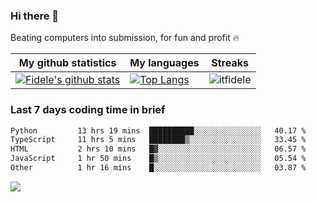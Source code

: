 ### Hi there 👋
<p>Beating computers into submission, for fun and profit 🔥</p>

|My github statistics|My languages|Streaks|
|-|-|-|
|[![Fidele's github stats](https://github-readme-stats.vercel.app/api?username=itfidele&count_private=true&show_icons=true&theme=dark&hide_title=true)](https://github.com/itfidele)|[![Top Langs](https://github-readme-stats.vercel.app/api/top-langs/?username=itfidele&show_icons=true&langs_count=8&theme=dark&layout=compact&hide_title=true)](https://github.com/itfidele)|![itfidele](https://github-readme-streak-stats.herokuapp.com/?user=itfidele&theme=dark)

### Last 7 days coding time in brief
<!--START_SECTION:waka-->

```txt
Python         13 hrs 19 mins  ██████████░░░░░░░░░░░░░░░   40.17 %
TypeScript     11 hrs 5 mins   ████████▒░░░░░░░░░░░░░░░░   33.45 %
HTML           2 hrs 10 mins   █▓░░░░░░░░░░░░░░░░░░░░░░░   06.57 %
JavaScript     1 hr 50 mins    █▒░░░░░░░░░░░░░░░░░░░░░░░   05.54 %
Other          1 hr 16 mins    █░░░░░░░░░░░░░░░░░░░░░░░░   03.87 %
```

<!--END_SECTION:waka-->

![](https://komarev.com/ghpvc/?username=itfidele)
